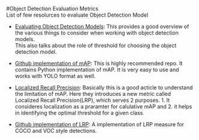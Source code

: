 #Object Detection Evaluation Metrics  
List of few resolurces to evaluate Object Detection Model  

* [Evaluating Object Detection Models][1]: This provides a good overview of the various things to consider when working with object detection models.  
This also talks about the role of threshold for choosing the object detection model.  

* [Github implementation of mAP][2]: This is highly recommended repo. It contains Python implementation of mAP. It is very easy to use and works with YOLO format as well.  

* [Localized Recall Precision][3]: Basically this is a good acticle to understand the limitation of mAP. Here they introduces a new metric called Localized Recall Precision(LRP), which serves 2 purposes. 1. It consideres localization as a praramter for calulative mAP and 2. it helps in identifying the optimal threshold for a given class.  

* [Github implementation of LRP][4]: A implementation of LRP measure for COCO and VOC style detections.

[1]: https://manalelaidouni.github.io/manalelaidouni.github.io/Evaluating-Object-Detection-Models-Guide-to-Performance-Metrics.html  
[2]: https://github.com/rafaelpadilla/Object-Detection-Metrics
[3]: https://medium.com/swlh/on-object-detection-metrics-ae1e2090bd65
[4]: https://github.com/cancam/LRP/issues?q=is%3Aissue+is%3Aclosed
